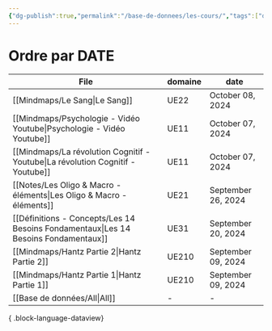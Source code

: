 ```yaml
---
{"dg-publish":true,"permalink":"/base-de-donnees/les-cours/","tags":["dataview"],"noteIcon":"2"}
---
```


# Ordre par DATE
| File                                                                                   | domaine | date               |
| -------------------------------------------------------------------------------------- | ------- | ------------------ |
| [[Mindmaps/Le Sang\|Le Sang]]                                                       | UE22    | October 08, 2024   |
| [[Mindmaps/Psychologie - Vidéo Youtube\|Psychologie - Vidéo Youtube]]               | UE11    | October 07, 2024   |
| [[Mindmaps/La révolution Cognitif - Youtube\|La révolution Cognitif - Youtube]]     | UE11    | October 07, 2024   |
| [[Notes/Les Oligo & Macro - éléments\|Les Oligo & Macro - éléments]]                | UE21    | September 26, 2024 |
| [[Définitions - Concepts/Les 14 Besoins Fondamentaux\|Les 14 Besoins Fondamentaux]] | UE31    | September 20, 2024 |
| [[Mindmaps/Hantz Partie 2\|Hantz Partie 2]]                                         | UE210   | September 09, 2024 |
| [[Mindmaps/Hantz Partie 1\|Hantz Partie 1]]                                         | UE210   | September 09, 2024 |
| [[Base de données/All\|All]]                                                        | \-      | \-                 |

{ .block-language-dataview}
